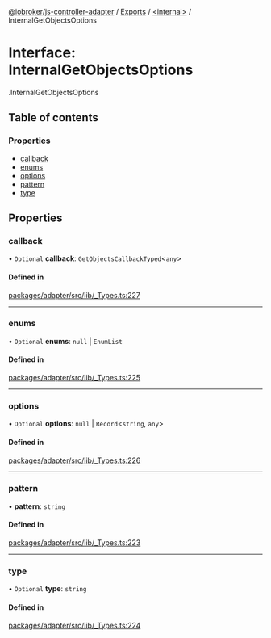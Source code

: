 [@iobroker/js-controller-adapter](../README.md) / [Exports](../modules.md) / [<internal\>](../modules/internal_.md) / InternalGetObjectsOptions

# Interface: InternalGetObjectsOptions

[<internal>](../modules/internal_.md).InternalGetObjectsOptions

## Table of contents

### Properties

- [callback](internal_.InternalGetObjectsOptions.md#callback)
- [enums](internal_.InternalGetObjectsOptions.md#enums)
- [options](internal_.InternalGetObjectsOptions.md#options)
- [pattern](internal_.InternalGetObjectsOptions.md#pattern)
- [type](internal_.InternalGetObjectsOptions.md#type)

## Properties

### callback

• `Optional` **callback**: `GetObjectsCallbackTyped`<`any`\>

#### Defined in

[packages/adapter/src/lib/_Types.ts:227](https://github.com/ioBroker/ioBroker.js-controller/blob/33a5e85a/packages/adapter/src/lib/_Types.ts#L227)

___

### enums

• `Optional` **enums**: ``null`` \| `EnumList`

#### Defined in

[packages/adapter/src/lib/_Types.ts:225](https://github.com/ioBroker/ioBroker.js-controller/blob/33a5e85a/packages/adapter/src/lib/_Types.ts#L225)

___

### options

• `Optional` **options**: ``null`` \| `Record`<`string`, `any`\>

#### Defined in

[packages/adapter/src/lib/_Types.ts:226](https://github.com/ioBroker/ioBroker.js-controller/blob/33a5e85a/packages/adapter/src/lib/_Types.ts#L226)

___

### pattern

• **pattern**: `string`

#### Defined in

[packages/adapter/src/lib/_Types.ts:223](https://github.com/ioBroker/ioBroker.js-controller/blob/33a5e85a/packages/adapter/src/lib/_Types.ts#L223)

___

### type

• `Optional` **type**: `string`

#### Defined in

[packages/adapter/src/lib/_Types.ts:224](https://github.com/ioBroker/ioBroker.js-controller/blob/33a5e85a/packages/adapter/src/lib/_Types.ts#L224)
